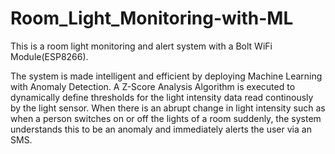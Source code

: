 # Room_Light_Monitoring-with-ML

This is a room light monitoring and alert system with a Bolt WiFi Module(ESP8266).

The system is made intelligent and efficient by deploying Machine Learning with Anomaly Detection.
A Z-Score Analysis Algorithm is executed to dynamically define thresholds for the light intensity data read continously by the light sensor.
When there is an abrupt change in light intensity such as when a person switches on or off the lights of a room suddenly, the system understands this to be an anomaly and immediately alerts the user via an SMS.
